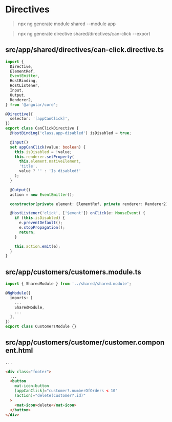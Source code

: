 # Directives

> npx ng generate module shared --module app

> npx ng generate directive shared/directives/can-click --export

## src/app/shared/directives/can-click.directive.ts

```ts
import {
  Directive,
  ElementRef,
  EventEmitter,
  HostBinding,
  HostListener,
  Input,
  Output,
  Renderer2,
} from '@angular/core';

@Directive({
  selector: '[appCanClick]',
})
export class CanClickDirective {
  @HostBinding('class.app-disabled') isDisabled = true;

  @Input()
  set appCanClick(value: boolean) {
    this.isDisabled = !value;
    this.renderer.setProperty(
      this.element.nativeElement,
      'title',
      value ? '' : 'Is disabled!'
    );
  }

  @Output()
  action = new EventEmitter();

  constructor(private element: ElementRef, private renderer: Renderer2) {}

  @HostListener('click', ['$event']) onClick(e: MouseEvent) {
    if (this.isDisabled) {
      e.preventDefault();
      e.stopPropagation();
      return;
    }

    this.action.emit(e);
  }
}
```

## src/app/customers/customers.module.ts

```ts
import { SharedModule } from '../shared/shared.module';

@NgModule({
  imports: [
    ...
    SharedModule,
    ...
  ],
})
export class CustomersModule {}
```

## src/app/customers/customer/customer.component.html

```html
...

<div class="footer">
  ...
  <button
    mat-icon-button
    [appCanClick]="customer?.numberOfOrders < 10"
    (action)="delete(customer?.id)"
  >
    <mat-icon>delete</mat-icon>
  </button>
</div>
```
